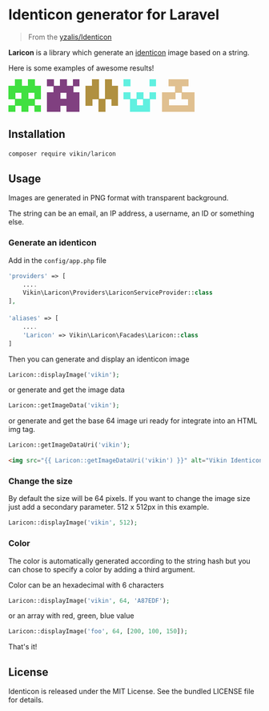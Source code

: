 # Identicon generator for Laravel

> From the [yzalis/Identicon](https://github.com/yzalis/Identicon)



**Laricon** is a library which generate an [identicon](http://en.wikipedia.org/wiki/Identicon) image based on a string.

Here is some examples of awesome results!

![Identicon example #1](doc/benjaminAtYzalisDotCom.png)&nbsp;&nbsp;
![Identicon example #2](doc/Benjamin.png)&nbsp;&nbsp;
![Identicon example #3](doc/8.8.8.8.png)&nbsp;&nbsp;
![Identicon example #4](doc/8.8.4.4.png)&nbsp;&nbsp;
![Identicon example #5](doc/yzalis.png)

## Installation

```bash
composer require vikin/laricon
```

## Usage

Images are generated in PNG format with transparent background.

The string can be an email, an IP address, a username, an ID or something else.

### Generate an identicon

Add in the `config/app.php` file

``` php
'providers' => [
    ....
    Vikin\Laricon\Providers\LariconServiceProvider::class
],

'aliases' => [
    ....
    'Laricon' => Vikin\Laricon\Facades\Laricon::class
]
```

Then you can generate and display an identicon image

``` php
Laricon::displayImage('vikin');
```

or generate and get the image data

``` php
Laricon::getImageData('vikin');
```

or generate and get the base 64 image uri ready for integrate into an HTML img tag.

``` php
Laricon::getImageDataUri('vikin');
```
``` html
<img src="{{ Laricon::getImageDataUri('vikin') }}" alt="Vikin Identicon" />
```


### Change the size

By default the size will be 64 pixels. If you want to change the image size just add a secondary parameter. 512 x 512px in this example.

``` php
Laricon::displayImage('vikin', 512);
```

### Color

The color is automatically generated according to the string hash but you can chose to specify a color by adding a third argument.

Color can be an hexadecimal with 6 characters

``` php
Laricon::displayImage('vikin', 64, 'A87EDF');
```

or an array with red, green, blue value

``` php
Laricon::displayImage('foo', 64, [200, 100, 150]);
```

That's it!

## License

Identicon is released under the MIT License. See the bundled LICENSE file for details.
